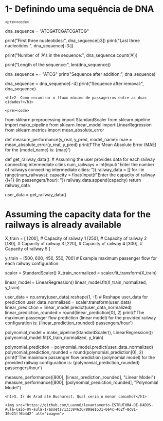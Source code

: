   <h1>1- Definindo uma sequência de DNA</h1>

    <pre><code>
dna_sequence = "ATCGATCGATCGATCG"

print("First three nucleotides:", dna_sequence[:3])
print("Last three nucleotides:", dna_sequence[-3:])

print("Number of 'A's in the sequence:", dna_sequence.count('A'))

print("Length of the sequence:", len(dna_sequence))

dna_sequence += "ATCG"
print("Sequence after addition:", dna_sequence)

dna_sequence = dna_sequence[:-4]
print("Sequence after removal:", dna_sequence)
    </code></pre>

    <h1>2- Como encontrar o fluxo máximo de passageiros entre as duas cidades?</h1>

    <pre><code>
from sklearn.preprocessing import StandardScaler
from sklearn.pipeline import make_pipeline
from sklearn.linear_model import LinearRegression
from sklearn.metrics import mean_absolute_error

def measure_performance(y_real, y_pred, model_name):
    mae = mean_absolute_error(y_real, y_pred)
    print(f'The Mean Absolute Error (MAE) for the {model_name} is: {mae}')

def get_railway_data():
    # Assuming the user provides data for each railway connecting intermediate cities
    num_railways = int(input("Enter the number of railways connecting intermediate cities: "))
    railway_data = []
    for i in range(num_railways):
        capacity = float(input(f"Enter the capacity of railway {i+1} (in passengers/hour): "))
        railway_data.append(capacity)
    return railway_data

user_data = get_railway_data()

# Assuming the capacity data for the railways is already available

X_train = [
    [200],  # Capacity of railway 1
    [250],  # Capacity of railway 2
    [180],  # Capacity of railway 3
    [220],  # Capacity of railway 4
    [300],  # Capacity of railway 5
]

y_train = [500, 600, 450, 550, 700]  # Example maximum passenger flow for each railway configuration

scaler = StandardScaler()
X_train_normalized = scaler.fit_transform(X_train)

linear_model = LinearRegression()
linear_model.fit(X_train_normalized, y_train)

user_data = np.array(user_data).reshape(1, -1)  # Reshape user_data for prediction
user_data_normalized = scaler.transform(user_data)
linear_prediction = linear_model.predict(user_data_normalized)
linear_prediction_rounded = round(linear_prediction[0], 2)
print(f'The maximum passenger flow prediction (linear model) for the provided railway configuration is: {linear_prediction_rounded} passengers/hour')

polynomial_model = make_pipeline(StandardScaler(), LinearRegression())
polynomial_model.fit(X_train_normalized, y_train)

polynomial_prediction = polynomial_model.predict(user_data_normalized)
polynomial_prediction_rounded = round(polynomial_prediction[0], 2)
print(f'The maximum passenger flow prediction (polynomial model) for the provided railway configuration is: {polynomial_prediction_rounded} passengers/hour')

measure_performance([800], [linear_prediction_rounded], "Linear Model")
measure_performance([800], [polynomial_prediction_rounded], "Polynomial Model")
    </code></pre>

    <h1>3. Ir de Arad até Bucharest. Qual seria o menor caminho?</h1>

    <img src="https://github.com/Luann8/levantamento-ESTRUTURA-DE-DADOS-Aula-Caio-UV-aula-1/assets/133384636/89ae1631-0e4c-462f-8c81-30e21ff6b4d2" alt="imagem">
</body>
